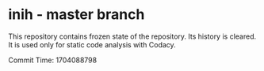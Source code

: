 # inih - master branch

This repository contains frozen state of the repository.
Its history is cleared. It is used only for static code
analysis with Codacy.

Commit Time: 1704088798